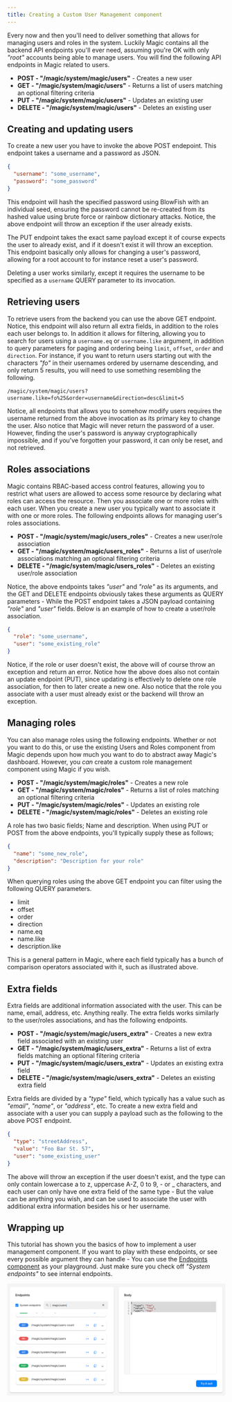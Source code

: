 ```yaml
---
title: Creating a Custom User Management component
---
```


Every now and then you'll need to deliver something that allows for managing users and roles in the system. Luckily Magic contains all the backend API endpoints you'll ever need, assuming you're OK with only _"root"_ accounts being able to manage users. You will find the following API endpoints in Magic related to users.

* __POST - "/magic/system/magic/users"__ - Creates a new user
* __GET - "/magic/system/magic/users"__ - Returns a list of users matching an optional filtering criteria
* __PUT - "/magic/system/magic/users"__ - Updates an existing user
* __DELETE - "/magic/system/magic/users"__ - Deletes an existing user

## Creating and updating users

To create a new user you have to invoke the above POST endepoint. This endpoint takes a username and a password as JSON.

```json
{
  "username": "some_username",
  "password": "some_password"
}
```

This endpoint will hash the specified password using BlowFish with an individual seed, ensuring the password cannot be re-created from its hashed value using brute force or rainbow dictionary attacks. Notice, the above endpoint will throw an exception if the user already exists.

The PUT endpoint takes the exact same payload except it of course expects the user to already exist, and if it doesn't exist it will throw an exception. This endpoint basically only allows for changing a user's password, allowing for a root account to for instance reset a user's password.

Deleting a user works similarly, except it requires the username to be specified as a `username` QUERY parameter to its invocation.

## Retrieving users

To retrieve users from the backend you can use the above GET endpoint. Notice, this endpoint will also return all extra fields, in addition to the roles each user belongs to. In addition it allows for filtering, allowing you to search for users using a `username.eq` or `username.like` argument, in addition to query parameters for paging and ordering being `limit`, `offset`, `order` and `direction`. For instance, if you want to return users starting out with the characters _"fo"_ in their usernames ordered by username descending, and only return 5 results, you will need to use something resembling the following.

```text
/magic/system/magic/users?username.like=fo%25&order=username&direction=desc&limit=5
```

Notice, all endpoints that allows you to somehow modify users requires the username returned from the above invocation as its primary key to change the user. Also notice that Magic will never return the password of a user. However, finding the user's password is anyway cryptographically impossible, and if you've forgotten your password, it can only be reset, and not retrieved.

## Roles associations

Magic contains RBAC-based access control features, allowing you to restrict what users are allowed to access some resource by declaring what roles can access the resource. Then you associate one or more roles with each user. When you create a new user you typically want to associate it with one or more roles. The following endpoints allows for managing user's roles associations.

* __POST - "/magic/system/magic/users_roles"__ - Creates a new user/role association
* __GET - "/magic/system/magic/users_roles"__ - Returns a list of user/role associations matching an optional filtering criteria
* __DELETE - "/magic/system/magic/users_roles"__ - Deletes an existing user/role association

Notice, the above endpoints takes _"user"_ and _"role"_ as its arguments, and the GET and DELETE endpoints obviously takes these arguments as QUERY parameters - While the POST endpoint takes a JSON payload containing _"role"_ and _"user"_ fields. Below is an example of how to create a user/role association.

```json
{
  "role": "some_username",
  "user": "some_existing_role"
}
```

Notice, if the role or user doesn't exist, the above will of course throw an exception and return an error. Notice how the above does also not contain an update endpoint (PUT), since updating is effectively to delete one role association, for then to later create a new one. Also notice that the role you associate with a user must already exist or the backend will throw an exception.

## Managing roles

You can also manage roles using the following endpoints. Whether or not you want to do this, or use the existing Users and Roles component from Magic depends upon how much you want to do to abstract away Magic's dashboard. However, you _can_ create a custom role management component using Magic if you wish.

* __POST - "/magic/system/magic/roles"__ - Creates a new role
* __GET - "/magic/system/magic/roles"__ - Returns a list of roles matching an optional filtering criteria
* __PUT - "/magic/system/magic/roles"__ - Updates an existing role
* __DELETE - "/magic/system/magic/roles"__ - Deletes an existing role

A role has two basic fields; Name and description. When using PUT or POST from the above endpoints, you'll typically supply these as follows;

```json
{
  "name": "some_new_role",
  "description": "Description for your role"
}
```

When querying roles using the above GET endpoint you can filter using the following QUERY parameters.

* limit
* offset
* order
* direction
* name.eq
* name.like
* description.like

This is a general pattern in Magic, where each field typically has a bunch of comparison operators associated with it, such as illustrated above.

## Extra fields

Extra fields are additional information associated with the user. This can be name, email, address, etc. Anything really. The extra fields works similarly to the user/roles associations, and has the following endpoints.

* __POST - "/magic/system/magic/users_extra"__ - Creates a new extra field associated with an existing user
* __GET - "/magic/system/magic/users_extra"__ - Returns a list of extra fields matching an optional filtering criteria
* __PUT - "/magic/system/magic/users_extra"__ - Updates an existing extra field
* __DELETE - "/magic/system/magic/users_extra"__ - Deletes an existing extra field

Extra fields are divided by a _"type"_ field, which typically has a value such as _"email"_, _"name"_, or _"address"_, etc. To create a new extra field and associate with a user you can supply a payload such as the following to the above POST endpoint.

```json
{
  "type": "streetAddress",
  "value": "Foo Bar St. 57",
  "user": "some_existing_user"
}
```

The above will throw an exception if the user doesn't exist, and the type can only contain lowercase a to z, uppercase A-Z, 0 to 9, - or _ characters, and each user can only have one extra field of the same type - But the value can be anything you wish, and can be used to associate the user with additional extra information besides his or her username.

## Wrapping up

This tutorial has shown you the basics of how to implement a user management component. If you want to play with these endpoints, or see every possible argument they can handle - You can use the [Endpoints component](https://docs.ainiro.io/dashboard/endpoints/) as your playground. Just make sure you check off _"System endpoints"_ to see internal endpoints.

![Managing users from the Endpoints component](/assets/images/endpoints-managing-users.png)
